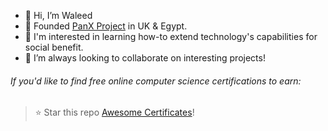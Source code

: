 - 👋 Hi, I’m Waleed 
- 👀 Founded [PanX Project](https://panx.io) in UK & Egypt.
- 🌱 I'm interested in learning how-to extend technology's capabilities for social benefit. 
- 💞️ I’m always looking to collaborate on interesting projects!

###### If you'd like to find free online computer science certifications to earn:

> ⭐ Star this repo [Awesome Certificates](https://github.com/PanXProject/awesome-certificates)!

<!---
waleedsadek-panx/waleedsadek-panx is a ✨ special ✨ repository because its `README.md` (this file) appears on your GitHub profile.
You can click the Preview link to take a look at your changes.
--->
